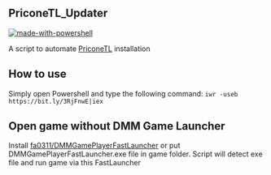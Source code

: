 ## PriconeTL_Updater
[![made-with-powershell](https://img.shields.io/badge/PowerShell-1f425f?logo=Powershell)](https://microsoft.com/PowerShell)

A script to automate [PriconeTL](https://github.com/ImaterialC/PriconeTL) installation

## How to use
Simply open Powershell and type the following command:
`iwr -useb https://bit.ly/3RjFnwE|iex`

## Open game without DMM Game Launcher
Install [fa0311/DMMGamePlayerFastLauncher](https://github.com/fa0311/DMMGamePlayerFastLauncher) or put  DMMGamePlayerFastLauncher.exe file in game folder. Script will detect exe file and run game via this FastLauncher
